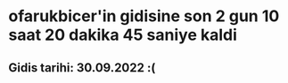 # ofarukbicer'in gidisine son 2 gun 10 saat 20 dakika 45 saniye kaldi

## Gidis tarihi: 30.09.2022 :(